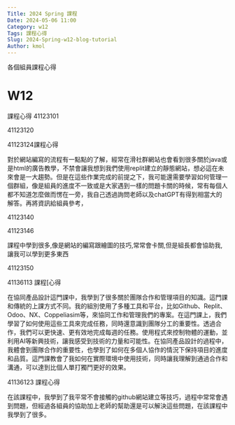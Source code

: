 ```yaml
---
Title: 2024 Spring 課程
Date: 2024-05-06 11:00
Category: w12
Tags: 課程心得
Slug: 2024-Spring-w12-blog-tutorial
Author: kmol
---
```


各個組員課程心得

<!-- PELICAN_END_SUMMARY -->

# W12

課程心得
41123101

41123120

41123124課程心得

對於網站編寫的流程有一點點的了解，經常在滑社群網站也會看到很多關於java或是html的廣告教學，不禁會讓我想到我們使用replit建立的靜態網站，想必這在未來會是一大趨勢。但是在這些作業完成的前提之下，我可能還需要學習如何管理一個群組，像是組員的進度不一致或是大家遇到一樣的問題卡關的時候，常有每個人都不知道怎麼做而愣在一旁，我自己透過詢問老師以及chatGPT有得到相當大的解答。再將資訊給組員參考，

41123140

41123146 

課程中學到很多,像是網站的編寫跟繪圖的技巧,常常會卡關,但是組長都會協助我,讓我可以學到更多東西

41123150

41136113 課程[心得

在協同產品設計這門課中，我學到了很多關於團隊合作和管理項目的知識。這門課和傳統的上課方式不同。我的組別使用了多種工具和平台，比如Github、Replit、Odoo、NX、Coppeliasim等，來協同工作和管理我們的專案。在這門課上，我們學習了如何使用這些工具來完成任務，同時還意識到團隊分工的重要性。透過合作，我們可以更快速、更有效地完成每週的任務。使用程式來控制物體的運動，並利用AI等新興技術，讓我感受到技術的力量和可能性。在協同產品設計的過程中，我體會到團隊合作的重要性，也學到了如何在多個人協作的情況下保持項目的進度和品質。這門課教會了我如何在實際環境中使用技術，同時讓我理解到通過合作和溝通，可以達到比個人單打獨鬥更好的效果。

41136123  課程心得 

在該課程中，我學到了我平常不會接觸的github網站建立等技巧，過程中常常會遇到問題，但經過各組員的協助加上老師的幫助還是可以解決這些問題，在該課程中我學到了很多。

